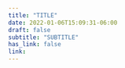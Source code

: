 ```yaml
---
title: "TITLE"
date: 2022-01-06T15:09:31-06:00
draft: false
subtitle: "SUBTITLE"
has_link: false
link: 
---
```






